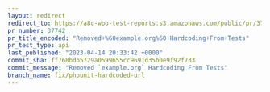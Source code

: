 ```yaml
---
layout: redirect
redirect_to: https://a8c-woo-test-reports.s3.amazonaws.com/public/pr/37742/api/index.html
pr_number: 37742
pr_title_encoded: "Removed+%60example.org%60+Hardcoding+From+Tests"
pr_test_type: api
last_published: "2023-04-14 20:33:42 +0000"
commit_sha: ff768bdb5729a0599655cc9691d35b0e9f92f733
commit_message: "Removed `example.org` Hardcoding From Tests"
branch_name: fix/phpunit-hardcoded-url
---
```

